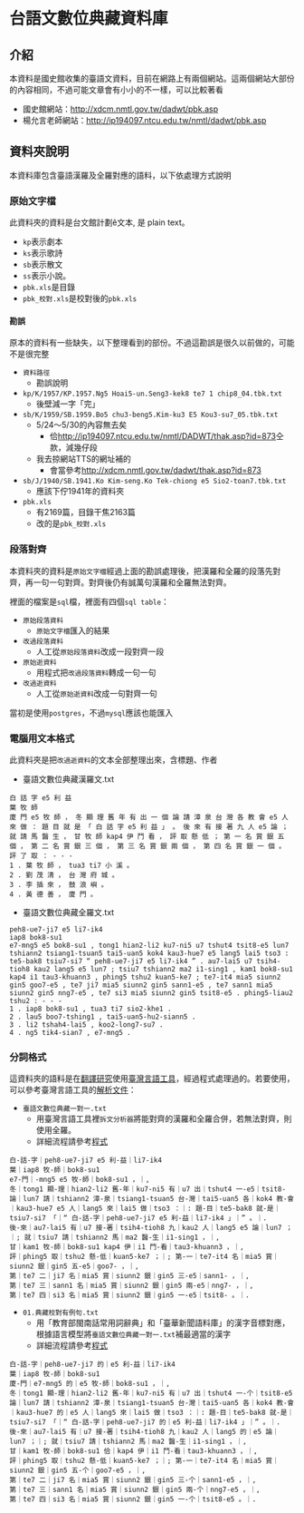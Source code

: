 # 台語文數位典藏資料庫

## 介紹
本資料是國史館收集的臺語文資料，目前在網路上有兩個網站。這兩個網站大部份的內容相同，不過可能文章會有小小的不一樣，可以比較著看
* 國史館網站：<http://xdcm.nmtl.gov.tw/dadwt/pbk.asp>
* 楊允言老師網站：<http://ip194097.ntcu.edu.tw/nmtl/dadwt/pbk.asp>

## 資料夾說明
本資料庫包含臺語漢羅及全羅對應的語料，以下依處理方式說明

### 原始文字檔
此資料夾的資料是台文館計劃ê文本, 是 plain text。
* `kp`表示劇本
* `ks`表示歌詩
* `sb`表示散文
* `ss`表示小說。
* `pbk.xls`是目錄
* `pbk_校對.xls`是校對後的`pbk.xls`

#### 勘誤
原本的資料有一些缺失，以下整理看到的部份。不過這勘誤是很久以前做的，可能不是很完整
* `資料路徑`
  * 勘誤說明
* `kp/K/1957/KP.1957.Ng5 Hoai5-un.Seng3-kek8 te7 1 chip8_04.tbk.txt`
  * 後壁減一字「完」
* `sb/K/1959/SB.1959.Bo5 chu3-beng5.Kim-ku3 E5 Kou3-su7_05.tbk.txt`
  * 5/24～5/30的內容無去矣
    * 佮<http://ip194097.ntcu.edu.tw/nmtl/DADWT/thak.asp?id=873>仝款，減幾仔段
  * 我去掠網站TTS的網址補的
    * 會當參考<http://xdcm.nmtl.gov.tw/dadwt/thak.asp?id=873>
* `sb/J/1940/SB.1941.Ko Kim-seng.Ko Tek-chiong e5 Sio2-toan7.tbk.txt`
  * 應該下佇1941年的資料夾
* `pbk.xls`
  * 有2169篇，目錄干焦2163篇
  * 改的是`pbk_校對.xls`

### 段落對齊
本資料夾的資料是`原始文字檔`經過上面的勘誤處理後，把漢羅和全羅的段落先對齊，再一句一句對齊。對齊後仍有誠萬句漢羅和全羅無法對齊。

裡面的檔案是`sql`檔，裡面有四個`sql table`：
* `原始段落資料`
  * `原始文字檔`匯入的結果
* `改過段落資料`
  * 人工從`原始段落資料`改成一段對齊一段
* `原始逝資料`
  * 用程式把`改過段落資料`轉成一句一句
* `改過逝資料`
  * 人工從`原始逝資料`改成一句對齊一句

當初是使用`postgres`，不過`mysql`應該也能匯入

### 電腦用文本格式
此資料夾是把`改過逝資料`的文本全部整理出來，含標題、作者
* 臺語文數位典藏漢羅文.txt
```
白 話 字 e5 利 益
葉 牧 師
廈 門 e5 牧 師 ， 冬 顯 理 舊 年 有 出 一 個 論 請 漳 泉 台 灣 各 教 會 e5 人 來 做 ： 題 目 就 是 「 白 話 字 e5 利 益 」 。 後 來 有 接 著 九 人 e5 論 ； 就 請 馬 醫 生 ， 甘 牧 師 kap4 伊 鬥 看 ， 評 取 懸 低 ； 第 一 名 賞 銀 五 個 ， 第 二 名 賞 銀 三 個 ， 第 三 名 賞 銀 兩 個 ， 第 四 名 賞 銀 一 個 。 評 了 取 ： - - -
1 . 葉 牧 師 ， tua3 ti7 小 溪 。
2 . 劉 茂 清 ， 台 灣 府 城 。
3 . 李 插 來 ， 鼓 浪 嶼 。
4 . 黃 德 善 ， 廈 門 。
```
* 臺語文數位典藏全羅文.txt
```
peh8-ue7-ji7 e5 li7-ik4
iap8 bok8-su1
e7-mng5 e5 bok8-su1 , tong1 hian2-li2 ku7-ni5 u7 tshut4 tsit8-e5 lun7 tshiann2 tsiang1-tsuan5 tai5-uan5 kok4 kau3-hue7 e5 lang5 lai5 tso3 : te5-bak8 tsiu7-si7 “ peh8-ue7-ji7 e5 li7-ik4 ” . au7-lai5 u7 tsih4-tioh8 kau2 lang5 e5 lun7 ; tsiu7 tshiann2 ma2 i1-sing1 , kam1 bok8-su1 kap4 i1 tau3-khuann3 , phing5 tshu2 kuan5-ke7 ; te7-it4 mia5 siunn2 gin5 goo7-e5 , te7 ji7 mia5 siunn2 gin5 sann1-e5 , te7 sann1 mia5 siunn2 gin5 nng7-e5 , te7 si3 mia5 siunn2 gin5 tsit8-e5 . phing5-liau2 tshu2 : - - -
1 . iap8 bok8-su1 , tua3 ti7 sio2-khe1 .
2 . lau5 boo7-tshing1 , tai5-uan5-hu2-siann5 .
3 . li2 tshah4-lai5 , koo2-long7-su7 .
4 . ng5 tik4-sian7 , e7-mng5 .
```

### 分詞格式
這資料夾的語料是在[翻譯研究](https://github.com/sih4sing5hong5/huan1-ik8_gian2-kiu3)使用[臺灣言語工具](https://github.com/sih4sing5hong5/tai5-uan5_gian5-gi2_kang1-ku7)，經過程式處理過的。若要使用，可以參考臺灣言語工具的[解析文件](http://sih4sing5hong5.github.io/tai5-uan5_gian5-gi2_kang1-ku7/%E5%9F%BA%E6%9C%AC%E5%85%83%E7%B4%A0.html#)：
* `臺語文數位典藏一對一.txt`
  * 用臺灣言語工具裡`拆文分析器`將能對齊的漢羅和全羅合併，若無法對齊，則使用全羅。
  * 詳細流程請參考[程式](https://github.com/sih4sing5hong5/huan1-ik8_gian2-kiu3/blob/master/%E8%B3%87%E6%96%99%E8%99%95%E7%90%86/%E6%95%B8%E4%BD%8D%E5%85%B8%E8%97%8F%E4%B8%80%E5%B0%8D%E4%B8%80.py)
```
白-話-字｜peh8-ue7-ji7 e5 利-益｜li7-ik4
葉｜iap8 牧-師｜bok8-su1
e7-門｜-mng5 e5 牧-師｜bok8-su1 ，｜,
冬｜tong1 顯-理｜hian2-li2 舊-年｜ku7-ni5 有｜u7 出｜tshut4 一-e5｜tsit8- 論｜lun7 請｜tshiann2 漳-泉｜tsiang1-tsuan5 台-灣｜tai5-uan5 各｜kok4 教-會｜kau3-hue7 e5 人｜lang5 來｜lai5 做｜tso3 ：｜: 題-目｜te5-bak8 就-是｜tsiu7-si7 「｜“ 白-話-字｜peh8-ue7-ji7 e5 利-益｜li7-ik4 」｜” 。｜.
後-來｜au7-lai5 有｜u7 接-著｜tsih4-tioh8 九｜kau2 人｜lang5 e5 論｜lun7 ；｜; 就｜tsiu7 請｜tshiann2 馬｜ma2 醫-生｜i1-sing1 ，｜,
甘｜kam1 牧-師｜bok8-su1 kap4 伊｜i1 鬥-看｜tau3-khuann3 ，｜,
評｜phing5 取｜tshu2 懸-低｜kuan5-ke7 ；｜; 第-一｜te7-it4 名｜mia5 賞｜siunn2 銀｜gin5 五-e5｜goo7- ，｜,
第｜te7 二｜ji7 名｜mia5 賞｜siunn2 銀｜gin5 三-e5｜sann1- ，｜,
第｜te7 三｜sann1 名｜mia5 賞｜siunn2 銀｜gin5 兩-e5｜nng7- ，｜,
第｜te7 四｜si3 名｜mia5 賞｜siunn2 銀｜gin5 一-e5｜tsit8- 。｜.
```
* `01.典藏校對有例句.txt`
  * 用「教育部閩南話常用詞辭典」和「臺華新聞語料庫」的漢字音標對應，根據語言模型將`臺語文數位典藏一對一.txt`補最適當的漢字
  * 詳細流程請參考[程式](https://github.com/sih4sing5hong5/huan1-ik8_gian2-kiu3/blob/master/%E6%A0%A1%E5%B0%8D/%E4%BA%92%E7%9B%B8%E8%A8%93%E7%B7%B4%E6%9C%89%E4%BE%8B%E5%8F%A5.py)
```
白-話-字｜peh8-ue7-ji7 的｜e5 利-益｜li7-ik4
葉｜iap8 牧-師｜bok8-su1
廈-門｜e7-mng5 的｜e5 牧-師｜bok8-su1 ，｜,
冬｜tong1 顯-理｜hian2-li2 舊-年｜ku7-ni5 有｜u7 出｜tshut4 一-个｜tsit8-e5 論｜lun7 請｜tshiann2 漳-泉｜tsiang1-tsuan5 台-灣｜tai5-uan5 各｜kok4 教-會｜kau3-hue7 的｜e5 人｜lang5 來｜lai5 做｜tso3 ：｜: 題-目｜te5-bak8 就-是｜tsiu7-si7 「｜“ 白-話-字｜peh8-ue7-ji7 的｜e5 利-益｜li7-ik4 」｜” 。｜.
後-來｜au7-lai5 有｜u7 接-著｜tsih4-tioh8 九｜kau2 人｜lang5 的｜e5 論｜lun7 ；｜; 就｜tsiu7 請｜tshiann2 馬｜ma2 醫-生｜i1-sing1 ，｜,
甘｜kam1 牧-師｜bok8-su1 佮｜kap4 伊｜i1 鬥-看｜tau3-khuann3 ，｜,
評｜phing5 取｜tshu2 懸-低｜kuan5-ke7 ；｜; 第-一｜te7-it4 名｜mia5 賞｜siunn2 銀｜gin5 五-个｜goo7-e5 ，｜,
第｜te7 二｜ji7 名｜mia5 賞｜siunn2 銀｜gin5 三-个｜sann1-e5 ，｜,
第｜te7 三｜sann1 名｜mia5 賞｜siunn2 銀｜gin5 兩-个｜nng7-e5 ，｜,
第｜te7 四｜si3 名｜mia5 賞｜siunn2 銀｜gin5 一-个｜tsit8-e5 。｜.
```